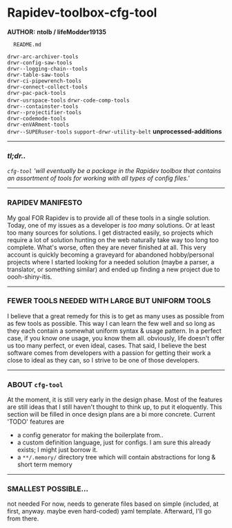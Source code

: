 # Rapidev-toolbox-cfg-tool

<strong>AUTHOR:</strong> <b>ntolb / lifeModder19135</b>
      
      README.md
  `drwr-arc-archiver-tools`   
  `drwr-config-saw-tools`       
  `drwr--logging-chain--tools`  
  `drwr-table-saw-tools`       
  `drwr-ci-pipewrench-tools`  
  `drwr-connect-collect-tools`  
  `drwr-pac-pack-tools`         
  `drwr-usrspace-tools`
  `drwr-code-comp-tools`      
  `drwr--containster-tools`     
  `drwr--projectifier-tools`    
  `drwr-codemode-tools`       
  `drwr-enVARment-tools`        
  `drwr--SUPERuser-tools` 
  `support-drwr-utility-belt`
  <b>unprocessed-additions</b>
  
  

-------------------------------------------------------------------------------------------------------------------------------------------------

### **_tl;dr.._**

_`cfg-tool` 'will eventually be a package in the Rapidev toolbox that contains an assortment of tools for working with all types of config files.'_


-------------------------------------------------------------------------------------------------------------------------------------------------

### RAPIDEV MANIFESTO

My goal FOR Rapidev is to provide all of these tools in a single solution. Today, one of my issues as a developer is _too_ _many_ solutions. Or at least too many sources for solutions. I get distracted easily, so projects which require a lot of solution hunting on the web naturally take way too long too complete. What's worse, often they are never finished at all. This very account is quickly becoming a graveyard for abandoned hobby/personal projects where I started looking for a needed solution (maybe a parser, a translator, or something similar) and ended up finding a new project due to oooh-shiny-itis.


-------------------------------------------------------------------------------------------------------------------------------------------------

### FEWER TOOLS NEEDED WITH LARGE BUT UNIFORM TOOLS

I believe that a great remedy for this is to get as many uses as possible from as few tools as possible. This way I can learn the few well and so long as they each contain a somewhat uniform syntax & usage pattern. In a perfect case, if you know one usage, you know them all. obviously, life doesn't offer us too many perfect, or even ideal, cases. That said, I believe the best software comes from developers with a passion for getting their work a close to ideal as they can, so I strive to be one of those developers.  


-------------------------------------------------------------------------------------------------------------------------------------------------

### ABOUT `cfg-tool`

At the moment, it is still very early in the design phase. Most of the features are still ideas that I still haven't thought to think up, to put it eloquently. This section will be filled in once design plans are a bi more concrete. Current 'TODO' features are 
  - a config generator for making the boilerplate from..
  - a custom definition language, just for configs. I am sure this already exists; I might just borrow it.
  - a `**/.memory/` directory tree which will contain abstractions for long & short term memory 


-------------------------------------------------------------------------------------------------------------------------------------------------

### SMALLEST POSSIBLE...

not needed For now, needs to generate files based on simple (included, at first, anyway. maybe even hard-coded) yaml template. Afterward, I'll go from there. 

